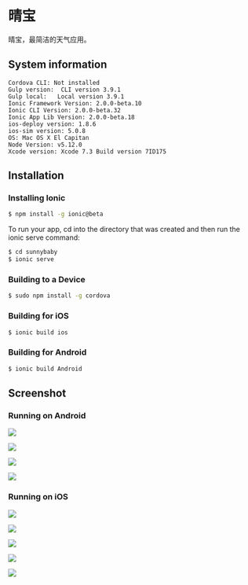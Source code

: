 # 晴宝

晴宝，最简洁的天气应用。

## System information

```
Cordova CLI: Not installed
Gulp version:  CLI version 3.9.1
Gulp local:   Local version 3.9.1
Ionic Framework Version: 2.0.0-beta.10
Ionic CLI Version: 2.0.0-beta.32
Ionic App Lib Version: 2.0.0-beta.18
ios-deploy version: 1.8.6 
ios-sim version: 5.0.8 
OS: Mac OS X El Capitan
Node Version: v5.12.0
Xcode version: Xcode 7.3 Build version 7ID175 
```

## Installation

### Installing Ionic

```bash
$ npm install -g ionic@beta
```

To run your app, cd into the directory that was created and then run the ionic serve command:

```bash
$ cd sunnybaby
$ ionic serve
```

### Building to a Device

```bash
$ sudo npm install -g cordova
```

### Building for iOS

```bash
$ ionic build ios
```

### Building for Android

```bash
$ ionic build Android
```

## Screenshot

### Running on Android

![](http://qiniu.ursb.me/image/android-sunny-1.jpg)

![](http://qiniu.ursb.me/image/android-sunny-2.jpg)

![](http://qiniu.ursb.me/image/android-sunny-3.jpg)

![](http://qiniu.ursb.me/image/android-sunny-4.jpg)

### Running on iOS

![](http://qiniu.ursb.me/image/ios-sunny-1.jpg)

![](http://qiniu.ursb.me/image/ios-sunny-2.jpg)

![](http://qiniu.ursb.me/image/ios-sunny-3.jpg)

![](http://qiniu.ursb.me/image/ios-sunny-4.jpg)

![](http://qiniu.ursb.me/image/ios-sunny-5.jpg)

